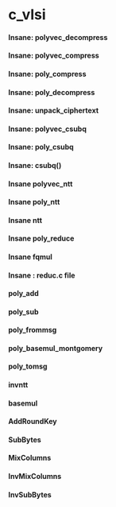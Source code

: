 # c_vlsi
#### Insane: polyvec_decompress
#### Insane: polyvec_compress
#### Insane: poly_compress
#### Insane: poly_decompress
#### Insane: unpack_ciphertext
#### Insane: polyvec_csubq
#### Insane: poly_csubq
#### Insane: csubq()
#### Insane polyvec_ntt
#### Insane poly_ntt
#### Insane ntt
#### Insane poly_reduce 
#### Insane fqmul
#### Insane : reduc.c file
#### poly_add
#### poly_sub
#### poly_frommsg
#### poly_basemul_montgomery
#### poly_tomsg
#### invntt
#### basemul
#### AddRoundKey
#### SubBytes
#### MixColumns
#### InvMixColumns
#### InvSubBytes
